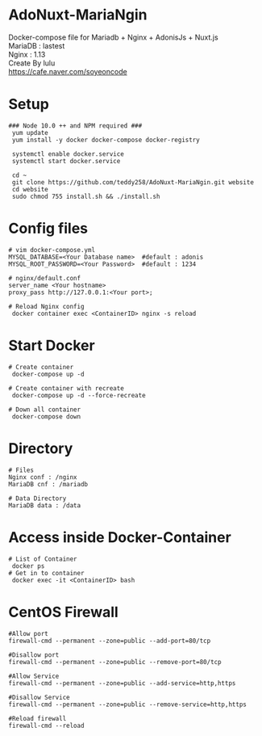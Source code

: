 # AdoNuxt-MariaNgin
Docker-compose file for Mariadb + Nginx + AdonisJs + Nuxt.js \
MariaDB : lastest \
Nginx : 1.13 \
Create By lulu \
https://cafe.naver.com/soyeoncode 
# Setup
```
### Node 10.0 ++ and NPM required ###
 yum update
 yum install -y docker docker-compose docker-registry

 systemctl enable docker.service
 systemctl start docker.service

 cd ~ 
 git clone https://github.com/teddy258/AdoNuxt-MariaNgin.git website
 cd website
 sudo chmod 755 install.sh && ./install.sh
```
# Config files
```
# vim docker-compose.yml
MYSQL_DATABASE=<Your Database name>  #default : adonis
MYSQL_ROOT_PASSWORD=<Your Password>  #default : 1234

# nginx/default.conf
server_name <Your hostname>
proxy_pass http://127.0.0.1:<Your port>;

# Reload Nginx config
 docker container exec <ContainerID> nginx -s reload
```
# Start Docker
```
# Create container
 docker-compose up -d

# Create container with recreate
 docker-compose up -d --force-recreate

# Down all container
 docker-compose down
```
# Directory
```
# Files
Nginx conf : /nginx 
MariaDB cnf : /mariadb

# Data Directory
MariaDB data : /data
```
# Access inside Docker-Container 
```
# List of Container
 docker ps
# Get in to container
 docker exec -it <ContainerID> bash
```

# CentOS Firewall
```
#Allow port
firewall-cmd --permanent --zone=public --add-port=80/tcp

#Disallow port
firewall-cmd --permanent --zone=public --remove-port=80/tcp

#Allow Service
firewall-cmd --permanent --zone=public --add-service=http,https

#Disallow Service
firewall-cmd --permanent --zone=public --remove-service=http,https

#Reload firewall
firewall-cmd --reload
```


